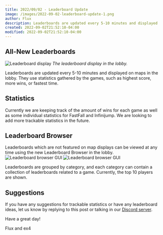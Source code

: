 ```yaml
---
title: 2022/09/02 - Leaderboard Update
image: /images/2022-09-02-leaderboard-update-1.png
author: Flux
description: Leaderboards are updated every 5-10 minutes and displayed on maps in the lobby. They use statistics gathered by the games, such as highest score, more wins, or fastest time.
created: 2022-09-02T21:52:10-04:00
modified: 2022-09-02T21:52:10-04:00
---
```


## All-New Leaderboards

![Leaderboard display](/images/2022-09-02-leaderboard-update-1.png)
_The leaderboard display in the lobby._

Leaderboards are updated every 5-10 minutes and displayed on maps in the lobby. They use statistics gathered by the games, such as highest score, more wins, or fastest time.

## Statistics

Currently we are keeping track of the amount of wins for each game as well as some individual statistics for FastFall and Infinijump. We are looking to add more trackable statistics in the future.

## Leaderboard Browser

Leaderboards which are not featured on map displays can be viewed at any time using the new Leaderboard Browser in the lobby.
![Leaderboard browser GUI](/images/2022-09-02-leaderboard-update-2.png)
![Leaderboard browser GUI](/images/2022-09-02-leaderboard-update-3.png)

Leaderboards are grouped by category, and each category can contain a collection of leaderboards related to a game. Currently, the top 10 players are shown.

## Suggestions

If you have any suggestions for trackable statistics or have any leaderboard ideas, let us know by replying to this post or talking in our [Discord server](/discord).

Have a great day!

Flux and ex4
